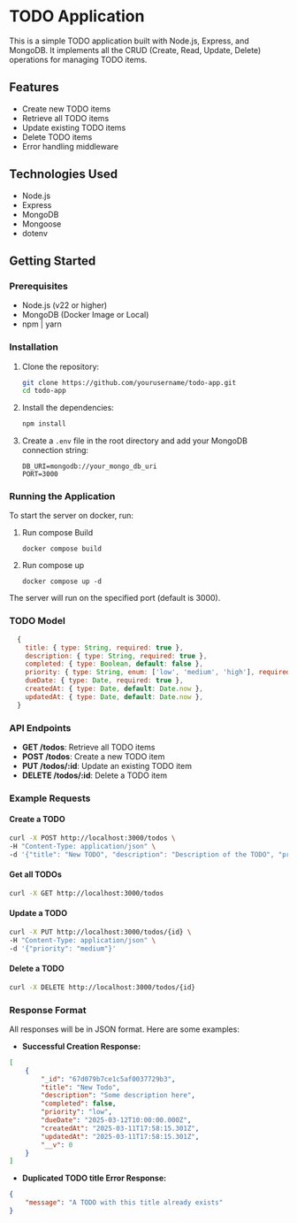 # TODO Application

This is a simple TODO application built with Node.js, Express, and MongoDB. It implements all the CRUD (Create, Read, Update, Delete) operations for managing TODO items.

## Features

- Create new TODO items
- Retrieve all TODO items
- Update existing TODO items
- Delete TODO items
- Error handling middleware

## Technologies Used

- Node.js
- Express
- MongoDB
- Mongoose
- dotenv

## Getting Started

### Prerequisites

- Node.js (v22 or higher)
- MongoDB (Docker Image or Local)
- npm | yarn

### Installation

1. Clone the repository:

   ```bash
   git clone https://github.com/yourusername/todo-app.git
   cd todo-app
   ```

2. Install the dependencies:

   ```bash
   npm install
   ```

3. Create a `.env` file in the root directory and add your MongoDB connection string:

   ```plaintext
   DB_URI=mongodb://your_mongo_db_uri
   PORT=3000
   ```

### Running the Application

To start the server on docker, run:

1. Run compose Build
    ```plaintext
    docker compose build
    ```
2. Run compose up
    ```plaintext
    docker compose up -d
    ```

The server will run on the specified port (default is 3000).

### TODO Model
```javascript
  {
    title: { type: String, required: true },
    description: { type: String, required: true },
    completed: { type: Boolean, default: false },
    priority: { type: String, enum: ['low', 'medium', 'high'], required: true },
    dueDate: { type: Date, required: true },
    createdAt: { type: Date, default: Date.now },
    updatedAt: { type: Date, default: Date.now },
  }
```

### API Endpoints

- **GET /todos**: Retrieve all TODO items
- **POST /todos**: Create a new TODO item
- **PUT /todos/:id**: Update an existing TODO item
- **DELETE /todos/:id**: Delete a TODO item

### Example Requests

#### Create a TODO

```bash
curl -X POST http://localhost:3000/todos \
-H "Content-Type: application/json" \
-d '{"title": "New TODO", "description": "Description of the TODO", "priority": "medium", "dueDate": "2025-03-18"}'
```

#### Get all TODOs

```bash
curl -X GET http://localhost:3000/todos
```
#### Update a TODO

```bash
curl -X PUT http://localhost:3000/todos/{id} \
-H "Content-Type: application/json" \
-d '{"priority": "medium"}'
```

#### Delete a TODO

```bash
curl -X DELETE http://localhost:3000/todos/{id}

```

### Response Format

All responses will be in JSON format. Here are some examples:

- **Successful Creation Response:**

```json
[
    {
        "_id": "67d079b7ce1c5af0037729b3",
        "title": "New Todo",
        "description": "Some description here",
        "completed": false,
        "priority": "low",
        "dueDate": "2025-03-12T10:00:00.000Z",
        "createdAt": "2025-03-11T17:58:15.301Z",
        "updatedAt": "2025-03-11T17:58:15.301Z",
        "__v": 0
    }
]
```

- **Duplicated TODO title Error Response:**

```json
{
    "message": "A TODO with this title already exists"
}
```

